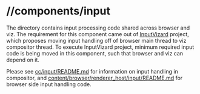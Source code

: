 # //components/input

The directory contains input processing code shared across browser and viz.
The requirement for this component came out of
[InputVizard](https://docs.google.com/document/d/1mcydbkgFCO_TT9NuFE962L8PLJWT2XOfXUAPO88VuKE/preview)
project, which proposes moving input handling off of browser main thread to viz
compositor thread. To execute InputVizard project, minimum required input
code is being moved in this component, such that browser and viz can depend on
it.

Please see
[cc/input/README.md](https://chromium.googlesource.com/chromium/src/+/HEAD/cc/input/README.md)
for information on input handling in compositor, and
[content/browser/renderer_host/input/README.md](https://chromium.googlesource.com/chromium/src/+/HEAD/content/browser/renderer_host/input/README.md)
for browser side input handling code.
